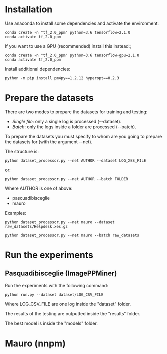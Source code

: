 # Installation

Use anaconda to install some dependencies and activate the environment:

    conda create -n "tf_2.0_ppm" python=3.6 tensorflow=2.1.0
    conda activate tf_2.0_ppm
    
If you want to use a GPU (recommended) install this instead:;

    conda create -n "tf_2.0_ppm" python=3.6 tensorflow-gpu=2.1.0
    conda activate tf_2.0_ppm


Install additional dependencies:

    python -m pip install pm4py==1.2.12 hyperopt==0.2.3
    
# Prepare the datasets

There are two modes to prepare the datasets for training and testing: 

- *Single file*: only a single log is processed (--dataset).
- *Batch*: only the logs inside a folder are processed (--batch).

To prepare the datasets you must specify to whom are you going to prepare the datasets for (with the argument --net).

The structure is:

    python dataset_processor.py --net AUTHOR --dataset LOG_XES_FILE
    
or:

    python dataset_processor.py --net AUTHOR --batch FOLDER
    
Where AUTHOR is one of above:

- pascuadibisceglie
- mauro

Examples:

    python dataset_processor.py --net mauro --dataset raw_datasets/Helpdesk.xes.gz
    
    python dataset_processor.py --net mauro --batch raw_datasets
    
# Run the experiments

## Pasquadibisceglie (ImagePPMiner)

Run the experiments with the following command:

    python run.py --dataset dataset/LOG_CSV_FILE
    
Where LOG_CSV_FILE are one log inside the "dataset" folder. 

The results of the testing are outputted inside the "results" folder.

The best model is inside the "models" folder.

# Mauro (nnpm)

